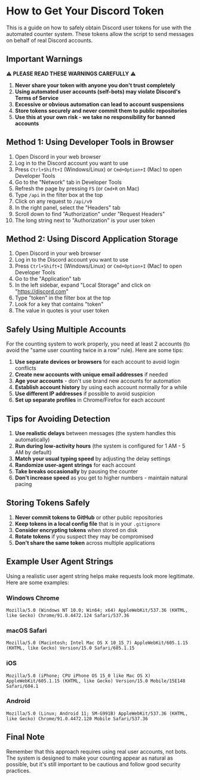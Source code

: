 # How to Get Your Discord Token

This is a guide on how to safely obtain Discord user tokens for use with the automated counter system. These tokens allow the script to send messages on behalf of real Discord accounts.

## Important Warnings

⚠️ **PLEASE READ THESE WARNINGS CAREFULLY** ⚠️

1. **Never share your token with anyone you don't trust completely**
2. **Using automated user accounts (self-bots) may violate Discord's Terms of Service**
3. **Excessive or obvious automation can lead to account suspensions**
4. **Store tokens securely and never commit them to public repositories**
5. **Use this at your own risk - we take no responsibility for banned accounts**

## Method 1: Using Developer Tools in Browser

1. Open Discord in your web browser
2. Log in to the Discord account you want to use
3. Press `Ctrl+Shift+I` (Windows/Linux) or `Cmd+Option+I` (Mac) to open Developer Tools
4. Go to the "Network" tab in Developer Tools
5. Refresh the page by pressing `F5` (or `Cmd+R` on Mac)
6. Type `/api` in the filter box at the top
7. Click on any request to `/api/v9`
8. In the right panel, select the "Headers" tab
9. Scroll down to find "Authorization" under "Request Headers"
10. The long string next to "Authorization" is your user token

## Method 2: Using Discord Application Storage

1. Open Discord in your web browser
2. Log in to the Discord account you want to use
3. Press `Ctrl+Shift+I` (Windows/Linux) or `Cmd+Option+I` (Mac) to open Developer Tools
4. Go to the "Application" tab
5. In the left sidebar, expand "Local Storage" and click on "https://discord.com"
6. Type "token" in the filter box at the top
7. Look for a key that contains "token"
8. The value in quotes is your user token

## Safely Using Multiple Accounts

For the counting system to work properly, you need at least 2 accounts (to avoid the "same user counting twice in a row" rule). Here are some tips:

1. **Use separate devices or browsers** for each account to avoid login conflicts
2. **Create new accounts with unique email addresses** if needed
3. **Age your accounts** - don't use brand new accounts for automation
4. **Establish account history** by using each account normally for a while
5. **Use different IP addresses** if possible to avoid suspicion
6. **Set up separate profiles** in Chrome/Firefox for each account

## Tips for Avoiding Detection

1. **Use realistic delays** between messages (the system handles this automatically)
2. **Run during low-activity hours** (the system is configured for 1 AM - 5 AM by default)
3. **Match your usual typing speed** by adjusting the delay settings
4. **Randomize user-agent strings** for each account
5. **Take breaks occasionally** by pausing the counter
6. **Don't increase speed** as you get to higher numbers - maintain natural pacing

## Storing Tokens Safely

1. **Never commit tokens to GitHub** or other public repositories
2. **Keep tokens in a local config file** that is in your `.gitignore`
3. **Consider encrypting tokens** when stored on disk
4. **Rotate tokens** if you suspect they may be compromised
5. **Don't share the same token** across multiple applications

## Example User Agent Strings

Using a realistic user agent string helps make requests look more legitimate. Here are some examples:

### Windows Chrome
```
Mozilla/5.0 (Windows NT 10.0; Win64; x64) AppleWebKit/537.36 (KHTML, like Gecko) Chrome/91.0.4472.124 Safari/537.36
```

### macOS Safari
```
Mozilla/5.0 (Macintosh; Intel Mac OS X 10_15_7) AppleWebKit/605.1.15 (KHTML, like Gecko) Version/15.0 Safari/605.1.15
```

### iOS
```
Mozilla/5.0 (iPhone; CPU iPhone OS 15_0 like Mac OS X) AppleWebKit/605.1.15 (KHTML, like Gecko) Version/15.0 Mobile/15E148 Safari/604.1
```

### Android
```
Mozilla/5.0 (Linux; Android 11; SM-G991B) AppleWebKit/537.36 (KHTML, like Gecko) Chrome/91.0.4472.120 Mobile Safari/537.36
```

## Final Note

Remember that this approach requires using real user accounts, not bots. The system is designed to make your counting appear as natural as possible, but it's still important to be cautious and follow good security practices. 